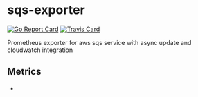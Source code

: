 # sqs-exporter
[![Go Report Card](https://goreportcard.com/badge/github.com/GaruGaru/aws-sqs-exporter)](https://goreportcard.com/report/github.com/GaruGaru/aws-sqs-exporter)
[![Travis Card](https://travis-ci.org/GaruGaru/aws-sqs-exporter.svg?branch=master)](https://travis-ci.org/GaruGaru/aws-sqs-exporter)
 
Prometheus exporter for aws sqs service with async update and cloudwatch integration 

## Metrics

* 